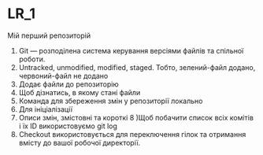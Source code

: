 # LR_1
Мій перший репозиторій
1) Git — розподілена система керування версіями файлів та спільної роботи.
2) Untracked, unmodified, modified, staged. Тобто, зелений-файл додано, червоний-файл не додано
3) Додає файли до репозиторію
4) Щоб дізнатись, в якому стані файли
5) Команда для збереження змін у репозиторії локально
6) Для ініціалізації
7) Описи змін, змістовні та короткі
8 )Щоб побачити список всіх комітів і їх ID використовуємо git log
9) Сheckout використовується для переключення гілок та отримання вмісту до вашої робочої директорії.
